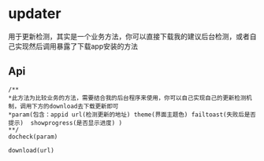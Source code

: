 # updater

用于更新检测，其实是一个业务方法，你可以直接下载我的建议后台检测，或者自己实现然后调用暴露了下载app安装的方法

## Api

```
/**
*此方法为比较业务的方法，需要结合我的后台程序来使用，你可以自己实现自己的更新检测机制，调用下方的download去下载更新即可
*param(包含：appid url(检测更新的地址) theme(界面主题色) failtoast(失败后是否提示)  showprogress(是否显示进度) )
**/
docheck(param)

download(url)
```



